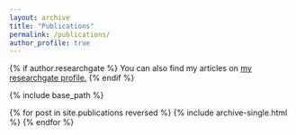 ```yaml
---
layout: archive
title: "Publications"
permalink: /publications/
author_profile: true
---
```


{% if author.researchgate %}
  You can also find my articles on <u><a href="{{author.researchgate}}">my researchgate profile</a>.</u>
{% endif %}

{% include base_path %}

{% for post in site.publications reversed %}
  {% include archive-single.html %}
{% endfor %}



